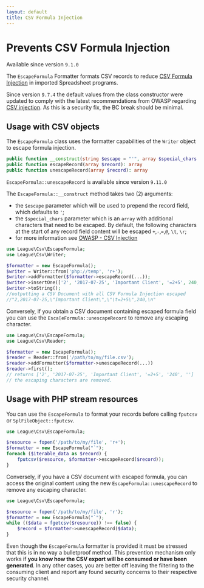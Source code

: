 ```yaml
---
layout: default
title: CSV Formula Injection
---
```


# Prevents CSV Formula Injection

<p class="message-notice">Available since version <code>9.1.0</code></p>

The `EscapeFormula` Formatter formats CSV records to reduce [CSV Formula Injection](http://georgemauer.net/2017/10/07/csv-injection.html) in imported Spreadsheet programs.

<p class="message-warning">Since version <code>9.7.4</code> the default values from the class constructor were updated to comply with the latest recommendations from OWASP regarding <a href="https://owasp.org/www-community/attacks/CSV_Injection" target="_blank">CSV injection</a>.
As this is a security fix, the BC break should be minimal.</p>

## Usage with CSV objects

The `EscapeFormula` class uses the formatter capabilities of the `Writer` object to escape formula injection.

```php
public function __construct(string $escape = "'", array $special_chars = [])
public function escapeRecord(array $record): array
public function unescapeRecord(array $record): array
```

<p><code>EscapeFormula::unescapeRecord</code> is available since version <code>9.11.0</code></p>

The `EscapeFormula::__construct` method takes two (2) arguments:

- the `$escape` parameter which will be used to prepend the record field, which defaults to `'`;
- the `$special_chars` parameter which is an `array` with additional characters that need to be escaped. By default, the following characters at the start of any record field content will be escaped `+`,`-`,`=`,`@`, `\t`, `\r`;
- for more information see [OWASP - CSV Injection](https://owasp.org/www-community/attacks/CSV_Injection)

```php
use League\Csv\EscapeFormula;
use League\Csv\Writer;

$formatter = new EscapeFormula();
$writer = Writer::from('php://temp', 'r+');
$writer->addFormatter($formatter->escapeRecord(...));
$writer->insertOne(['2', '2017-07-25', 'Important Client', '=2+5', 240, null]);
$writer->toString();
//outputting a CSV Document with all CSV Formula Injection escaped
//"2,2017-07-25,\"Important Client\",\"\t=2+5\",240,\n"
```

Conversely, if you obtain a CSV document containing escaped formula field you can use the `Esca[eFormula::unescapeRecord` to remove any escaping character.

```php
use League\Csv\EscapeFormula;
use League\Csv\Reader;

$formatter = new EscapeFormula();
$reader = Reader::from('/path/to/my/file.csv');
$reader->addFormatter($formatter->unescapeRecord(...))
$reader->first(); 
// returns ['2', '2017-07-25', 'Important Client', '=2+5', '240', '']
// the escaping characters are removed.
```

## Usage with PHP stream resources

You can use the `EscapeFormula` to format your records before calling `fputcsv` or `SplFileObject::fputcsv`.

```php
use League\Csv\EscapeFormula;

$resource = fopen('/path/to/my/file', 'r+');
$formatter = new EscapeFormula("`");
foreach ($iterable_data as $record) {
    fputcsv($resource, $formatter->escapeRecord($record));
}
```

Conversely, if you have a CSV document with escaped formula, you can access the original content using the new
`EscapeFormula::unescapeRecord` to remove any escaping character.

```php
use League\Csv\EscapeFormula;

$resource = fopen('/path/to/my/file', 'r');
$formatter = new EscapeFormula("`");
while (($data = fgetcsv($resource)) !== false) {
    $record = $formatter->unescapeRecord($data);
}
```

<p class="message-warning">Even though the <code>EscapeFormula</code> formatter is provided it must be stressed that
this is in no way a bulletproof method. This prevention mechanism only works if <strong>you know how the CSV export
will be consumed or have been generated</strong>. In any other cases, you are better off leaving the filtering
to the consuming client and report any found security concerns to their respective security channel.</p>
